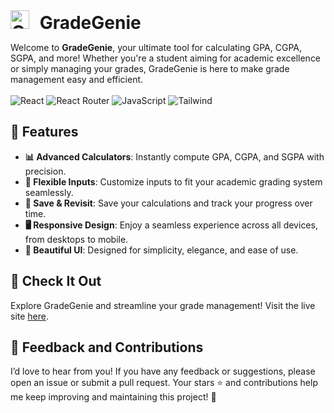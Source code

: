 <h1 style="margin: 0;"><img src="https://gradegenie.site/GradeGenius.png" alt="GradeGenie Logo" width="30" style="margin-right: 10px;"/> GradeGenie</h1>

Welcome to **GradeGenie**, your ultimate tool for calculating GPA, CGPA, SGPA, and more! Whether you're a student aiming for academic excellence or simply managing your grades, GradeGenie is here to make grade management easy and efficient.
<br><br>
![React](https://img.shields.io/badge/React-20232A?style=for-the-badge&logo=react&logoColor=61DAFB)
![React Router](https://img.shields.io/badge/React_Router-CA4245?style=for-the-badge&logo=react-router&logoColor=white)
![JavaScript](https://img.shields.io/badge/javascript-%23323330.svg?style=for-the-badge&logo=javascript&logoColor=%23F7DF1E)
![Tailwind](https://img.shields.io/badge/Tailwind_CSS-38B2AC?style=for-the-badge&logo=tailwind-css&logoColor=white)

## 🚀 Features

-   **📊 Advanced Calculators**: Instantly compute GPA, CGPA, and SGPA with precision.
-   **🔄 Flexible Inputs**: Customize inputs to fit your academic grading system seamlessly.
-   **💾 Save & Revisit**: Save your calculations and track your progress over time.
-   **🖥️ Responsive Design**: Enjoy a seamless experience across all devices, from desktops to mobile.
-   **🎨 Beautiful UI**: Designed for simplicity, elegance, and ease of use.

## 🌟 Check It Out

Explore GradeGenie and streamline your grade management! Visit the live site [here](https://ahad324.github.io/MarksCalculator/).

## 💬 Feedback and Contributions

I’d love to hear from you! If you have any feedback or suggestions, please open an issue or submit a pull request. Your stars ⭐ and contributions help me keep improving and maintaining this project! 🙌